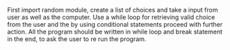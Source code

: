 First import random module, create a list of choices and take a input from user as well as the computer. 
Use a while loop for retrieving valid choice from the user and the by using conditional statements proceed with further action. 
All the program should be written in while loop and break statement in the end, to ask the user to re run the program.

